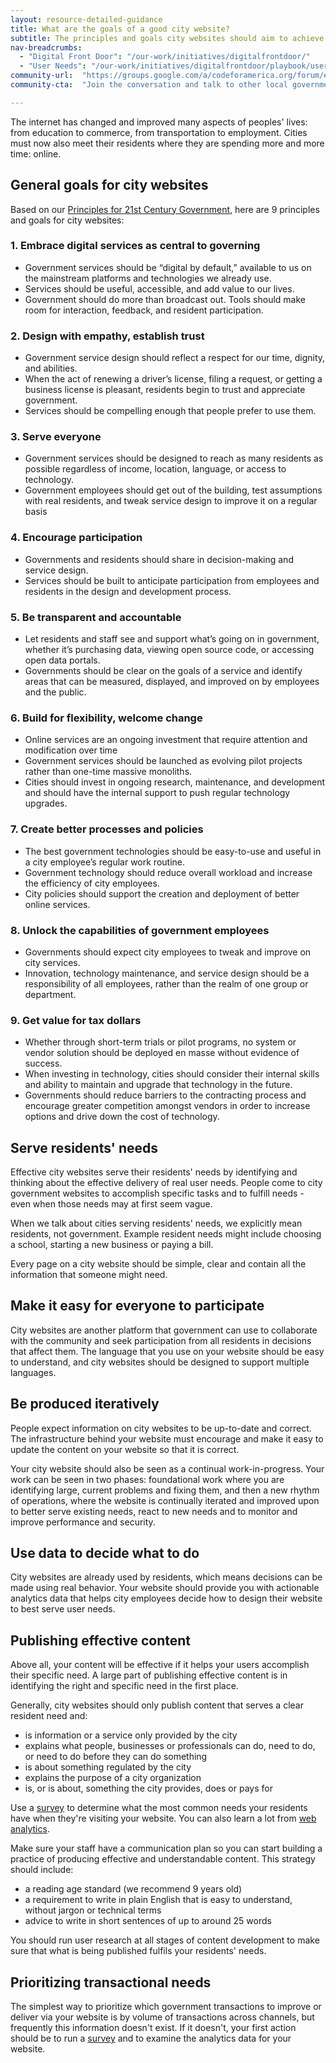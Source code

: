 ```yaml
---
layout: resource-detailed-guidance
title: What are the goals of a good city website?
subtitle: The principles and goals city websites should aim to achieve
nav-breadcrumbs:
  - "Digital Front Door": "/our-work/initiatives/digitalfrontdoor/"
  - "User Needs": "/our-work/initiatives/digitalfrontdoor/playbook/user-needs/"
community-url:	"https://groups.google.com/a/codeforamerica.org/forum/#!forum/digital-front-door"
community-cta:	"Join the conversation and talk to other local government staff in our Digital Front Door community."

---
```


The internet has changed and improved many aspects of peoples' lives: from education to commerce, from transportation to employment. Cities must now also meet their residents where they are spending more and more time: online.

## General goals for city websites

Based on our [Principles for 21st Century Government](https://www.codeforamerica.org/governments/principles/), here are 9 principles and goals for city websites:

### 1. Embrace digital services as central to governing

 - Government services should be “digital by default,” available to us on the mainstream platforms and technologies we already use.  
 - Services should be useful, accessible, and add value to our lives.
 - Government should do more than broadcast out. Tools should make room for interaction, feedback, and resident participation.

### 2. Design with empathy, establish trust

 - Government service design should reflect a respect for our time, dignity, and abilities.
 - When the act of renewing a driver’s license, filing a request, or getting a business license is pleasant, residents begin to trust and appreciate government.
 - Services should be compelling enough that people prefer to use them.
 
### 3. Serve everyone

 - Government services should be designed to reach as many residents as possible regardless of income, location, language, or access to technology.
 - Government employees should get out of the building, test assumptions with real residents, and tweak service design to improve it on a regular basis
 
### 4. Encourage participation

 - Governments and residents should share in decision-making and service design.
 - Services should be built to anticipate participation from employees and residents in the design and development process.
 
### 5. Be transparent and accountable
 
 - Let residents and staff see and support what’s going on in government, whether it’s purchasing data, viewing open source code, or accessing open data portals.
 - Governments should be clear on the goals of a service and identify areas that can be measured, displayed, and improved on by employees and the public.
 
### 6. Build for flexibility, welcome change
 
 - Online services are an ongoing investment that require attention and modification over time
 - Government services should be launched as evolving pilot projects rather than one-time massive monoliths.
 - Cities should invest in ongoing research, maintenance, and development and should have the internal support to push regular technology upgrades.
 
### 7. Create better processes and policies

 - The best government technologies should be easy-to-use and useful in a city employee’s regular work routine.
 - Government technology should reduce overall workload and increase the efficiency of city employees.
 - City policies should support the creation and deployment of better online services.

### 8. Unlock the capabilities of government employees

 - Governments should expect city employees to tweak and improve on city services.
 - Innovation, technology maintenance, and service design should be a responsibility of all employees, rather than the realm of one group or department.
 
### 9. Get value for tax dollars

 - Whether through short-term trials or pilot programs, no system or vendor solution should be deployed en masse without evidence of success.
 - When investing in technology, cities should consider their internal skills and ability to maintain and upgrade that technology in the future.
 - Governments should reduce barriers to the contracting process and encourage greater competition amongst vendors in order to increase options and drive down the cost of technology.
 
## Serve residents' needs

Effective city websites serve their residents' needs by identifying and thinking about the effective delivery of real user needs. People come to city government websites to accomplish specific tasks and to fulfill needs - even when those needs may at first seem vague. 

When we talk about cities serving residents' needs, we explicitly mean residents, not government. Example resident needs might include choosing a school, starting a new business or paying a bill. 

Every page on a city website should be simple, clear and contain all the information that someone might need. 

## Make it easy for everyone to participate

City websites are another platform that government can use to collaborate with the community and seek participation from all residents in decisions that affect them. The language that you use on your website should be easy to understand, and city websites should be designed to support multiple languages. 

## Be produced iteratively

People expect information on city websites to be up-to-date and correct. The infrastructure behind your website must encourage and make it easy to update the content on your website so that it is correct.

Your city website should also be seen as a continual work-in-progress. Your work can be seen in two phases: foundational work where you are identifying large, current problems and fixing them, and then a new rhythm of operations, where the website is continually iterated and improved upon to better serve existing needs, react to new needs and to monitor and improve performance and security.

## Use data to decide what to do

City websites are already used by residents, which means decisions can be made using real behavior. Your website should provide you with actionable analytics data that helps city employees decide how to design their website to best serve user needs. 

## Publishing effective content

Above all, your content will be effective if it helps your users accomplish their specific need. A large part of publishing effective content is in identifying the right and specific need in the first place. 

Generally, city websites should only publish content that serves a clear resident need and:
 - is information or a service only provided by the city
 - explains what people, businesses or professionals can do, need to do, or need to do before they can do something
 - is about something regulated by the city
 - explains the purpose of a city organization
 - is, or is about, something the city provides, does or pays for

Use a [survey](http://www.codeforamerica.org/our-work/initiatives/digitalfrontdoor/guides/survey.html) to determine what the most common needs your residents have when they're visiting your website. You can also learn a lot from [web analytics](http://www.codeforamerica.org/apps/city-analytics-dashboard/). 

Make sure your staff have a communication plan so you can start building a practice of producing effective and understandable content. This strategy should include: 
 - a reading age standard (we recommend 9 years old)
 - a requirement to write in plain English that is easy to understand, without jargon or technical terms
 - advice to write in short sentences of up to around 25 words

You should run user research at all stages of content development to make sure that what is being published fulfils your residents' needs. 

## Prioritizing transactional needs

The simplest way to prioritize which government transactions to improve or deliver via your website is by volume of transactions across channels, but frequently this information doesn't exist. If it doesn't, your first action should be to run a [survey](http://www.codeforamerica.org/our-work/initiatives/digitalfrontdoor/guides/survey.html) and to examine the analytics data for your website. 
